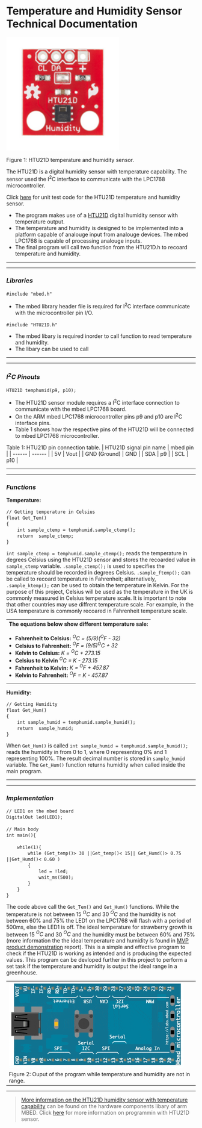 # Temperature and Humidity Sensor Technical Documentation
<img src="Final_Report/Images/temp_and_hum_sensor.png" alt="tem_and_hum_sensor_image." width="300" height="300">

Figure 1: HTU21D temperature and humidity sensor. 

The HTU21D is a digital humidity sensor with temperature capability. The sensor used the I<sup>2</sup>C interface to communicate with the LPC1768 microcontroller. 


Click [here](Product_Development/Software/Component_Unit_Test/temperature_and_humidity_unit_code.c) for unit test code for the HTU21D temperature and humidity sensor.


- The program makes use of a [HTU21D](https://os.mbed.com/users/mcm/code/HTU21D/file/ad5e3555c7ef/HTU21D.h/) digital humidity sensor with temperature output. 
- The temperature and humidity is designed to be implemented into a platform capable of analouge input from analouge devices. The mbed LPC1768 is capable of processing analouge inputs. 
- The final program will call two function from the HTU21D.h to recoard temperature and humidity. 

---
---

### _Libraries_

`#include "mbed.h"`

- The mbed library header file is required for I<sup>2</sup>C interface communicate with the microcontroller pin I/O.

`#include "HTU21D.h"`
- The mbed libary is required inorder to call function to read temperature and humidity. 
- The libary can be used to call 

---
---

### _I<sup>2</sup>C Pinouts_

`HTU21D temphumid(p9, p10);`
- The HTU21D sensor module requires a I<sup>2</sup>C interface connection to communicate with the mbed LPC1768 board. 
- On the ARM mbed LPC1768 microcontroller pins p9 and p10 are I<sup>2</sup>C interface pins. 
- Table 1 shows how the respective pins of the HTU21D will be connected to mbed LPC1768 microcontroller. 

Table 1: HTU21D pin connection table. 
| HTU21D signal pin name | mbed pin |
| ------ | ------ |
| 5V | Vout |
| GND (Ground) | GND |
| SDA | p9 |
| SCL | p10 |

---
---

### _Functions_

**Temperature:**
```
// Getting temperature in Celsius
float Get_Tem()
{
    int sample_ctemp = temphumid.sample_ctemp();
    return  sample_ctemp;
}
```
 `int sample_ctemp = temphumid.sample_ctemp();` reads the temperature in degrees Celsius using the HTU21D sensor and stores the recoarded value in `sample_ctemp` variable. `.sample_ctemp();` is used to specifies the temperature should be recorded in degrees Celsius. `.sample_ftemp();` can be called to recoard temperature in Fahrenheit; alternatively, `.sample_ktemp();` can be used to obtain the temperature in Kelvin. For the purpose of this project, Celsius will be used as the temperature in the UK is commonly measured in Celsius temperature scale. It is important to note that other countries may use diffrent temperature scale. For example, in the USA temperature is commonly recoared in Fahrenheit temperature scale. 

| The equations below show different temperature sale:
| ------ | 
 - **Fahrenheit to Celsius:** _<sup>_O_</sup>C = (5/9)(<sup>_O_</sup>F - 32)_
- **Celsius to Fahrenheit:** _<sup>_O_</sup>F = (9/5)<sup>_O_</sup>C + 32_
- **Kelvin to Celsius:** _K = <sup>_O_</sup>C + 273.15_
- **Celsius to Kelvin** _<sup>_O_</sup>C = K - 273.15_
- **Fahrenheit to Kelvin:** _K = <sup>_O_</sup>F + 457.87_
- **Kelvin to Fahrenheit:** _<sup>_O_</sup>F = K - 457.87_

---

**Humidity:**
```
// Getting Humidity
float Get_Hum()
{
    int sample_humid = temphumid.sample_humid();
    return  sample_humid;
}
```
When `Get_Hum()` is called `int sample_humid = temphumid.sample_humid();` reads the humidity in from 0 to 1, where 0 representing 0% and 1 representing 100%. The result decimal number is stored in `sample_humid` variable. The `Get_Hum()` function returns humidity when called inside the main program. 

---
---

### _Implementation_

```
// LED1 on the mbed board
DigitalOut led(LED1); 

// Main body
int main(){

    while(1){
        while (Get_temp()> 30 ||Get_temp()< 15|| Get_Humd()> 0.75 ||Get_Humd()< 0.60 )
        {
            led = !led;
            wait_ms(500);
        }   
    }   
}
```
The code above call the `Get_Tem()` and `Get_Hum()` functions. While the temperature is not between 15 _<sup>_O_</sup>C_ and 30 _<sup>_O_</sup>C_ and the humidity is not between 60% and 75% the LED1 on the LPC1768 will flash with a period of 500ms, else the LED1 is off. The ideal temperature for strawberry growth is between 15 _<sup>_O_</sup>C_ and 30 _<sup>_O_</sup>C_ and the humidity must be between 60% and 75% (more information the the ideal temperature and humidity is found in [MVP product demonstration](Final_Report/MVP/MVP_Product_Demonstration.md) report). This is a simple and effective program to check if the HTU21D is working as intended and is producing the expected values. This program can be devloped further in this project to perform a set task if the temperature and humidity is output the ideal range in a greenhouse. 

| |
| ------ |
| ![Temperature and humidity test program GIF](Final_Report/Images/flashing_LED.gif) |
| Figure 2: Ouput of the program while temperature and humidity are not in range. |

---

> [More information on the HTU21D humidity sensor with temperature capability](https://os.mbed.com/components/HTU21D-Temperature-and-Humidity-Sensor/) can be found on the hardware components libary of arm MBED. Click [here](https://os.mbed.com/users/alipford3/code/HTU21D_HELLOWORLD//file/8c0ef32974f0/main.cpp/) for more information on programmin with HTU21D sensor. 

